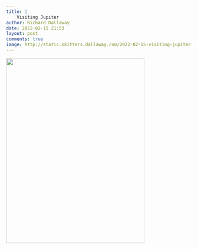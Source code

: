 ```yaml
---
title: |
    Visiting Jupiter
author: Richard Dallaway
date: 2022-02-15 21:53
layout: post
comments: true
image: http://static.skitters.dallaway.com/2022-02-15-visiting-jupiter-fullsize-0.jpeg
---
```


<a href="http://static.skitters.dallaway.com/2022-02-15-visiting-jupiter-fullsize-0.jpeg"><img src="http://static.skitters.dallaway.com/2022-02-15-visiting-jupiter-thumb-0.jpeg" width="375" height="500"></a>



